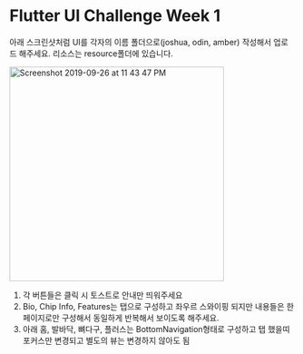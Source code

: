 # Flutter UI Challenge Week 1

아래 스크린샷처럼 UI를 각자의 이름 폴더으로(joshua, odin, amber) 작성해서 업로드 해주세요.
리소스는 resource폴더에 있습니다.

<img width="378" alt="Screenshot 2019-09-26 at 11 43 47 PM" src="https://user-images.githubusercontent.com/10756609/65713793-92521280-e0b7-11e9-857e-6548c7d055ad.png">

1. 각 버튼들은 클릭 시 토스트로 안내만 띄워주세요
2. Bio, Chip Info, Features는 탭으로 구성하고 좌우르 스와이핑 되지만 내용들은 한페이지로만 구성해서 동일하게 반복해서 보이도록 해주세요.
3. 아래 홈, 발바닥, 뼈다구, 플러스는 BottomNavigation형태로 구성하고 탭 했을띠 포커스만 변경되고 별도의 뷰는 변경하지 않아도 됨
